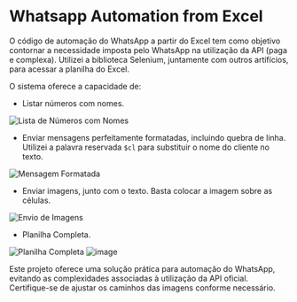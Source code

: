 # Whatsapp Automation from Excel

O código de automação do WhatsApp a partir do Excel tem como objetivo contornar a necessidade imposta pelo WhatsApp na utilização da API (paga e complexa). Utilizei a biblioteca Selenium, juntamente com outros artifícios, para acessar a planilha do Excel.

O sistema oferece a capacidade de:

- Listar números com nomes.

![Lista de Números com Nomes](https://github.com/gustavolace/Whatsapp-Automation-from-excel/assets/99536403/0cbb1d48-8fe8-495c-9967-53696ffade7a)

- Enviar mensagens perfeitamente formatadas, incluindo quebra de linha. Utilizei a palavra reservada `$cl` para substituir o nome do cliente no texto.

![Mensagem Formatada](https://github.com/gustavolace/Whatsapp-Automation-from-excel/assets/99536403/e751e543-82c6-4923-99d1-20d0472b570b)

- Enviar imagens, junto com o texto. Basta colocar a imagem sobre as células.

![Envio de Imagens](https://github.com/gustavolace/Whatsapp-Automation-from-excel/assets/99536403/d647be5c-1c46-4a04-b6c1-e17296b3a55e)

- Planilha Completa.

![Planilha Completa](https://github.com/gustavolace/Whatsapp-Automation-from-excel/assets/99536403/77730f35-fcbf-46f5-bd0b-1510af6a1210)
![image](https://github.com/gustavolace/Whatsapp-Automation-from-excel/assets/99536403/a62553a2-017d-441a-a715-1fd38dc71471)

Este projeto oferece uma solução prática para automação do WhatsApp, evitando as complexidades associadas à utilização da API oficial. Certifique-se de ajustar os caminhos das imagens conforme necessário.
